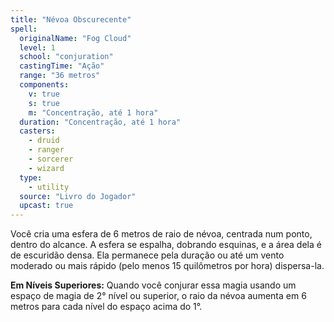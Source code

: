 ```yaml
---
title: "Névoa Obscurecente"
spell:
  originalName: "Fog Cloud"
  level: 1
  school: "conjuration"
  castingTime: "Ação"
  range: "36 metros"
  components:
    v: true
    s: true
    m: "Concentração, até 1 hora"
  duration: "Concentração, até 1 hora"
  casters:
    - druid
    - ranger
    - sorcerer
    - wizard
  type:
    - utility
  source: "Livro do Jogador"
  upcast: true
---
```


Você cria uma esfera de 6 metros de raio de névoa, centrada num ponto, dentro do alcance. A esfera se espalha, dobrando esquinas, e a área dela é de escuridão densa. Ela permanece pela duração ou até um vento moderado ou mais rápido (pelo menos 15 quilômetros por hora) dispersa-la.

**Em Níveis Superiores:** Quando você conjurar essa magia usando um espaço de magia de 2° nível ou superior, o raio da névoa aumenta em 6 metros para cada nível do espaço acima do 1°.
